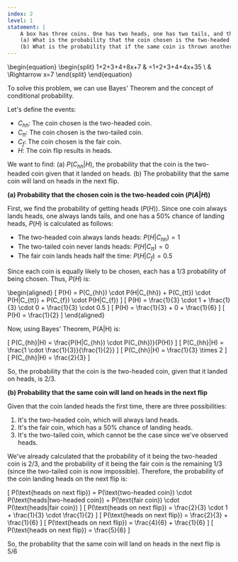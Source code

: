 ```yaml
---
index: 2
level: 1
statement: |
    A box has three coins. One has two heads, one has two tails, and the other is a fair coin with one head and one tail. A coin is chosen at random, is flipped, and comes up heads.   
    (a) What is the probability that the coin chosen is the two-headed coin?  
    (b) What is the probability that if the same coin is thrown another time, it will come up heads?   
---
```


\begin{equation}
\begin{split}
1+2+3+4+8x+7 & =1+2+3+4+4x+35 \\
& \Rightarrow x=7
\end{split}
\end{equation}


To solve this problem, we can use Bayes' Theorem and the concept of conditional probability.

Let's define the events:
- $C_{hh}$: The coin chosen is the two-headed coin.
- $C_{tt}$: The coin chosen is the two-tailed coin.
- $C_{f}$: The coin chosen is the fair coin.
- $H$: The coin flip results in heads.

We want to find:
(a) $P(C_{hh}|H)$, the probability that the coin is the two-headed coin given that it landed on heads.
(b) The probability that the same coin will land on heads in the next flip.

**(a) Probability that the chosen coin is the two-headed coin $(P(A|H))$**

First, we find the probability of getting heads $(P(H))$. Since one coin always lands heads, one always lands tails, and one has a 50% chance of landing heads, $P(H)$ is calculated as follows:

- The two-headed coin always lands heads: $P(H|C_{hh}) = 1$
- The two-tailed coin never lands heads: $P(H|C_{tt}) = 0$
- The fair coin lands heads half the time: $P(H|C_{f}) = 0.5$

Since each coin is equally likely to be chosen, each has a $1/3$ probability of being chosen. Thus, $P(H)$ is:

\begin{aligned}
\[ P(H) = P(C_{hh}) \cdot P(H|C_{hh}) + P(C_{tt}) \cdot P(H|C_{tt}) + P(C_{f}) \cdot P(H|C_{f}) \]
\[ P(H) = \frac{1}{3} \cdot 1 + \frac{1}{3} \cdot 0 + \frac{1}{3} \cdot 0.5 \]
\[ P(H) = \frac{1}{3} + 0 + \frac{1}{6} \]
\[ P(H) = \frac{1}{2} \]
\end{aligned}

Now, using Bayes' Theorem, P(A|H) is:

\[ P(C_{hh}|H) = \frac{P(H|C_{hh}) \cdot P(C_{hh})}{P(H)} \]
\[ P(C_{hh}|H) = \frac{1 \cdot \frac{1}{3}}{\frac{1}{2}} \]
\[ P(C_{hh}|H) = \frac{1}{3} \times 2 \]
\[ P(C_{hh}|H) = \frac{2}{3} \]

So, the probability that the coin is the two-headed coin, given that it landed on heads, is 2/3.

**(b) Probability that the same coin will land on heads in the next flip**

Given that the coin landed heads the first time, there are three possibilities:
1. It's the two-headed coin, which will always land heads.
2. It's the fair coin, which has a 50% chance of landing heads.
3. It's the two-tailed coin, which cannot be the case since we've observed heads.

We've already calculated that the probability of it being the two-headed coin is 2/3, and the probability of it being the fair coin is the remaining 1/3 (since the two-tailed coin is now impossible). Therefore, the probability of the coin landing heads on the next flip is:

\[ P(\text{heads on next flip}) = P(\text{two-headed coin}) \cdot P(\text{heads|two-headed coin}) + P(\text{fair coin}) \cdot P(\text{heads|fair coin}) \]
\[ P(\text{heads on next flip}) = \frac{2}{3} \cdot 1 + \frac{1}{3} \cdot \frac{1}{2} \]
\[ P(\text{heads on next flip}) = \frac{2}{3} + \frac{1}{6} \]
\[ P(\text{heads on next flip}) = \frac{4}{6} + \frac{1}{6} \]
\[ P(\text{heads on next flip}) = \frac{5}{6} \]

So, the probability that the same coin will land on heads in the next flip is 5/6


